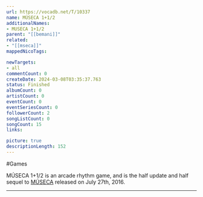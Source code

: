 ```yaml
---
url: https://vocadb.net/T/10337
name: MÚSECA 1+1/2
additionalNames: 
- MUSECA 1+1/2
parent: "[[bemani]]"
related:
- "[[mseca]]"
mappedNicoTags:

newTargets:
- all
commentCount: 0
createDate: 2024-03-08T03:35:37.763
status: Finished
albumCount: 0
artistCount: 0
eventCount: 0
eventSeriesCount: 0
followerCount: 2
songListCount: 0
songCount: 15
links: 

picture: true
descriptionLength: 152
---
```


#Games

MÚSECA 1+1/2 is an arcade rhythm game, and is the half update and half sequel to [MÚSECA](https://vocadb.net/T/10332/mseca) released on July 27th, 2016.

---

